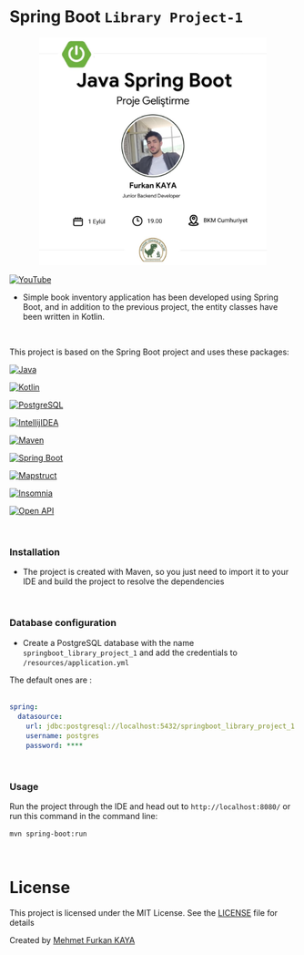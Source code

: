# Spring Boot `Library Project-1`

<div align="center">
<a href="https://www.youtube.com/live/DqzB4eIy5EU?si=lTdfmUKEQEJF7L6N">
  <img src="./images/youtube-image.jpg" alt="YOUTUBE LIVE" width="400" height="400">
</a>
</div>

[![YouTube](https://img.shields.io/badge/java-000?style=for-the-badge&logo=YouTube&logoColor=write&color=FF0000)](https://www.youtube.com/live/DqzB4eIy5EU?si=lTdfmUKEQEJF7L6N)

- Simple book inventory application has been developed using Spring Boot, and in addition to the previous project, the entity classes have been written in Kotlin.

<br>

This project is based on the Spring Boot project and uses these packages:

[![Java](https://img.shields.io/badge/java-19.0-000?style=for-the-badge&logo=openjdk&logoColor=white&color=FF9A00)](https://www.java.com/en/)

[![Kotlin](https://img.shields.io/badge/kotlin-1.9-000?style=for-the-badge&logo=kotlin&logoColor=white&color=7F52FF)](https://kotlinlang.org/)

[![PostgreSQL](https://img.shields.io/badge/PostgreSQL-15.0-000?style=for-the-badge&logo=postgresql&logoColor=white&color=4479A1)](https://www.postgresql.org/)

[![IntellijIDEA](https://img.shields.io/badge/Intellij%20idea%20(Ultimate)-2022.3-000?style=for-the-badge&logo=intellij-idea&logoColor=white&color=A75499)](https://www.jetbrains.com/idea/)

[![Maven](https://img.shields.io/badge/Maven-3.9-C70D2C?style=for-the-badge&logo=apache-maven&color=CE293C)](https://maven.apache.org/)

[![Spring Boot](https://img.shields.io/badge/spring%20boot-3.1-000?style=for-the-badge&logo=springboot&logoColor=white&color=6DB33F)](https://spring.io/)

[![Mapstruct](https://img.shields.io/badge/mapstruct-1.5-C70D2C?style=for-the-badge&logo=mapstruct&logoColor=white&color=C02128)](https://mapstruct.org/)

[![Insomnia](https://img.shields.io/badge/Insomnia-2023.1-C70D2C?style=for-the-badge&logo=insomnia&logoColor=white&color=4000BF)](https://insomnia.rest/)

[![Open API](https://img.shields.io/badge/Open%20API-2.1-85EA2D?style=for-the-badge&logo=openapiinitiative&logoColor=white&color=6BA539)](https://www.openapis.org/)

<br>

### Installation

- The project is created with Maven, so you just need to import it to your IDE and build the project to resolve the dependencies

<br>

### Database configuration

- Create a PostgreSQL database with the name `springboot_library_project_1` and add the credentials to `/resources/application.yml`

The default ones are :

```yml

spring:
  datasource:
    url: jdbc:postgresql://localhost:5432/springboot_library_project_1
    username: postgres
    password: ****

```

<br>

### Usage

Run the project through the IDE and head out to `http://localhost:8080/`
or
run this command in the command line:

```bsh
mvn spring-boot:run
```

<br>

# License

This project is licensed under the MIT License. See the [LICENSE](LICENSE) file for details

Created by [Mehmet Furkan KAYA](https://www.linkedin.com/in/mehmet-furkan-kaya/)
